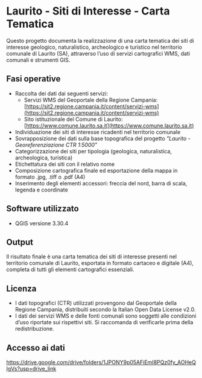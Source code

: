 # Laurito - Siti di Interesse - Carta Tematica

Questo progetto documenta la realizzazione di una carta tematica dei siti di interesse geologico, naturalistico, archeologico e turistico nel territorio comunale di Laurito (SA), attraverso l’uso di servizi cartografici WMS, dati comunali e strumenti GIS.

## Fasi operative

- Raccolta dei dati dai seguenti servizi:
  - Servizi WMS del Geoportale della Regione Campania: [https://sit2.regione.campania.it/content/servizi-wms](https://sit2.regione.campania.it/content/servizi-wms)
  - Sito istituzionale del Comune di Laurito: [https://www.comune.laurito.sa.it](https://www.comune.laurito.sa.it)
- Individuazione dei siti di interesse ricadenti nel territorio comunale
- Sovrapposizione dei dati sulla base topografica del progetto _"Laurito - Georeferenziazione CTR 1:5000"_
- Categorizzazione dei siti per tipologia (geologica, naturalistica, archeologica, turistica)
- Etichettatura dei siti con il relativo nome
- Composizione cartografica finale ed esportazione della mappa in formato .jpg, .tiff o .pdf (A4)
- Inserimento degli elementi accessori: freccia del nord, barra di scala, legenda e coordinate

## Software utilizzato

- QGIS versione 3.30.4

## Output

Il risultato finale è una carta tematica dei siti di interesse presenti nel territorio comunale di Laurito, esportata in formato cartaceo e digitale (A4), completa di tutti gli elementi cartografici essenziali.

## Licenza

- I dati topografici (CTR) utilizzati provengono dal Geoportale della Regione Campania, distribuiti secondo la Italian Open Data License v2.0.
- I dati dei servizi WMS e delle fonti comunali sono soggetti alle condizioni d’uso riportate sui rispettivi siti. Si raccomanda di verificarle prima della redistribuzione.

## Accesso ai dati 
https://drive.google.com/drive/folders/1JPONY9p05AFiEmI8PQz0fy_AOHeQIgVs?usp=drive_link
